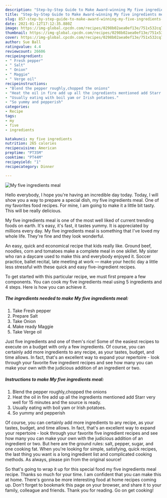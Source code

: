 ```yaml
---
description: "Step-by-Step Guide to Make Award-winning My five ingredients meal"
title: "Step-by-Step Guide to Make Award-winning My five ingredients meal"
slug: 857-step-by-step-guide-to-make-award-winning-my-five-ingredients-meal
date: 2021-01-12T17:12:35.880Z
image: https://img-global.cpcdn.com/recipes/0298b02aea0ef13e/751x532cq70/my-five-ingredients-meal-recipe-main-photo.jpg
thumbnail: https://img-global.cpcdn.com/recipes/0298b02aea0ef13e/751x532cq70/my-five-ingredients-meal-recipe-main-photo.jpg
cover: https://img-global.cpcdn.com/recipes/0298b02aea0ef13e/751x532cq70/my-five-ingredients-meal-recipe-main-photo.jpg
author: Sue Ball
ratingvalue: 4.4
reviewcount: 26606
recipeingredient:
- " Fresh pepper"
- " Salt"
- " Onion"
- " Maggie"
- " Verge oil"
recipeinstructions:
- "Blend the pepper roughly,chopped the onions"
- "Heat the oil in fire add up all the ingredients mentioned add Starr very well for 15 minutes and the source is ready."
- "Usually eating with boil yam or Irish potatoes."
- "So yummy and pepperish"
categories:
- Recipe
tags:
- my
- five
- ingredients

katakunci: my five ingredients 
nutrition: 265 calories
recipecuisine: American
preptime: "PT35M"
cooktime: "PT44M"
recipeyield: "1"
recipecategory: Dinner

---
```



![My five ingredients meal](https://img-global.cpcdn.com/recipes/0298b02aea0ef13e/751x532cq70/my-five-ingredients-meal-recipe-main-photo.jpg)

Hello everybody, I hope you're having an incredible day today. Today, I will show you a way to prepare a special dish, my five ingredients meal. One of my favorites food recipes. For mine, I am going to make it a little bit tasty. This will be really delicious.

My five ingredients meal is one of the most well liked of current trending foods on earth. It's easy, it's fast, it tastes yummy. It is appreciated by millions every day. My five ingredients meal is something that I've loved my whole life. They're fine and they look wonderful.

An easy, quick and economical recipe that kids really like. Ground beef, noodles, corn and tomatoes make a complete meal in one skillet. My sister who ran a daycare used to make this and everybody enjoyed it. Soccer practice, ballet recital, late meeting at work — make your hectic day a little less stressful with these quick and easy five-ingredient recipes.


To get started with this particular recipe, we must first prepare a few components. You can cook my five ingredients meal using 5 ingredients and 4 steps. Here is how you can achieve it.

<!--inarticleads1-->

##### The ingredients needed to make My five ingredients meal:

1. Take  Fresh pepper
1. Prepare  Salt
1. Take  Onion
1. Make ready  Maggie
1. Take  Verge oil


Just five ingredients and one of them&#39;s rice! Some of the easiest recipes to execute on a budget with only a few ingredients. Of course, you can certainly add more ingredients to any recipe, as your tastes, budget, and time allows. In fact, that&#39;s an excellent way to expand your repertoire - look through your favorite five ingredient recipes and see how many you can make your own with the judicious addition of an ingredient or two. 

<!--inarticleads2-->

##### Instructions to make My five ingredients meal:

1. Blend the pepper roughly,chopped the onions
1. Heat the oil in fire add up all the ingredients mentioned add Starr very well for 15 minutes and the source is ready.
1. Usually eating with boil yam or Irish potatoes.
1. So yummy and pepperish


Of course, you can certainly add more ingredients to any recipe, as your tastes, budget, and time allows. In fact, that&#39;s an excellent way to expand your repertoire - look through your favorite five ingredient recipes and see how many you can make your own with the judicious addition of an ingredient or two. But here are the ground rules: salt, pepper, sugar, and one cooking fat. When you&#39;re looking for simple, satisfying, quick recipes, the last thing you want is a long ingredient list and complicated cooking methods. As always, please pin from the original source! 

So that's going to wrap it up for this special food my five ingredients meal recipe. Thanks so much for your time. I am confident that you can make this at home. There's gonna be more interesting food at home recipes coming up. Don't forget to bookmark this page on your browser, and share it to your family, colleague and friends. Thank you for reading. Go on get cooking!
